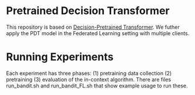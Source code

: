 # Pretrained Decision Transformer

This repository is based on [Decision-Pretrained Transformer](https://github.com/jon--lee/decision-pretrained-transformer). We futher apply the PDT model in the Federated Learning setting with multiple clients.

# Running Experiments
Each experiment has three phases: (1) pretraining data collection (2) pretraining (3) evaluation of the in-context algorithm.  There are files run_bandit.sh and run_bandit_FL.sh that show example usage to run these.





